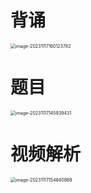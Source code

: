 # 背诵

<img src="https://cvp.oss-cn-shanghai.aliyuncs.com/picgo/202311171601831.png" alt="image-20231117160123782" style="zoom:50%;" />



# 题目

<img src="https://cvp.oss-cn-shanghai.aliyuncs.com/picgo/202311171459529.png" alt="image-20231117145939431" style="zoom: 50%;" />



# 视频解析

<img src="https://cvp.oss-cn-shanghai.aliyuncs.com/picgo/202311171548962.png" alt="image-20231117154840869" style="zoom:50%;" />



